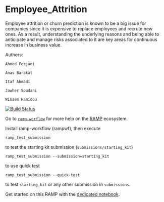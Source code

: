 # Employee_Attrition

Employee attrition or churn prediction is known to be a big issue for companies since it is expensive to replace employees and recrute new ones. As a result, understanding the underlying reasons and being able to anticipate and manage risks associated to it are key areas for continuous increase in business value.


Authors: 
```
Ahmed Ferjani

Anas Barakat

Itaf Ahmadi

Jawher Soudani

Wissem Hamidou
```

[![Build Status](https://hal.archives-ouvertes.fr/UNIV-PARIS-SACLAY/public/logo_UP_saclay_final.png)](https://www.google.com)

Go to [`ramp-worflow`](https://github.com/paris-saclay-cds/ramp-workflow) for more help on the [RAMP](http:www.ramp.studio) ecosystem.

Install ramp-workflow (rampwf), then execute

```
ramp_test_submission
```

to test the starting kit submission (`submissions/starting_kit`) 

```
ramp_test_submission --submission=starting_kit
```

to use quick test

```
ramp_test_submission --quick-test
```

to test `starting_kit` or any other submission in `submissions`.

Get started on this RAMP with the [dedicated notebook](https://github.com/anasbarakat/employee_attrition/blob/master/ML_Business_case.ipynb).


